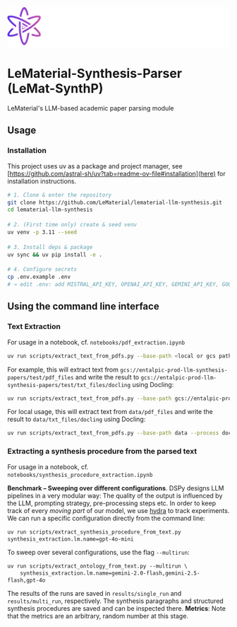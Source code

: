 ![](assets/lematerial-logo.png)

# LeMaterial-Synthesis-Parser (LeMat-SynthP)
LeMaterial's LLM-based academic paper parsing module 

## Usage

### Installation
This project uses uv as a package and project manager, see [https://github.com/astral-sh/uv?tab=readme-ov-file#installation](here) for installation instructions.

```bash
# 1. Clone & enter the repository
git clone https://github.com/LeMaterial/lematerial-llm-synthesis.git
cd lematerial-llm-synthesis

# 2. (First time only) create & seed venv
uv venv -p 3.11 --seed

# 3. Install deps & package
uv sync && uv pip install -e .

# 4. Configure secrets
cp .env.example .env
# → edit .env: add MISTRAL_API_KEY, OPENAI_API_KEY, GEMINI_API_KEY, GOOGLE_APPLICATION_CREDENTIALS
```

## Using the command line interface

### Text Extraction

For usage in a notebook, cf. `notebooks/pdf_extraction.ipynb`

```sh
uv run scripts/extract_text_from_pdfs.py --base-path <local or gcs path to the working folder> --process <"docling" or "mistral">
```

For example, this will extract text from `gcs://entalpic-prod-llm-synthesis-papers/test/pdf_files` and write the result to `gcs://entalpic-prod-llm-synthesis-papers/test/txt_files/docling` using Docling:

```sh
uv run scripts/extract_text_from_pdfs.py --base-path gcs://entalpic-prod-llm-synthesis-papers/test --process docling
```

For local usage, this will extract text from `data/pdf_files` and write the result to `data/txt_files/docling` using Docling:

```sh
uv run scripts/extract_text_from_pdfs.py --base-path data --process docling
```

### Extracting a synthesis procedure from the parsed text

For usage in a notebook, cf. `notebooks/synthesis_procedure_extraction.ipynb`

**Benchmark – Sweeping over different configurations**. DSPy designs LLM pipelines in a very modular way: The quality of the output is influenced by the LLM, prompting strategy, pre-processing steps etc.
In order to keep track of every *moving part* of our model, we use [hydra](https://hydra.cc/) to track experiments. We can run a specific configuration directly from the command line:

```
uv run scripts/extract_synthesis_procedure_from_text.py synthesis_extraction.lm.name=gpt-4o-mini
```

To sweep over several configurations, use the flag `--multirun`:

```
uv run scripts/extract_ontology_from_text.py --multirun \
    synthesis_extraction.lm.name=gemini-2.0-flash,gemini-2.5-flash,gpt-4o
```

The results of the runs are saved in `results/single_run` and `results/multi_run`, respectively. The synthesis paragraphs and structured synthesis procedures are saved and can be inspected there.
**Metrics**: Note that the metrics are an arbitrary, random number at this stage.
